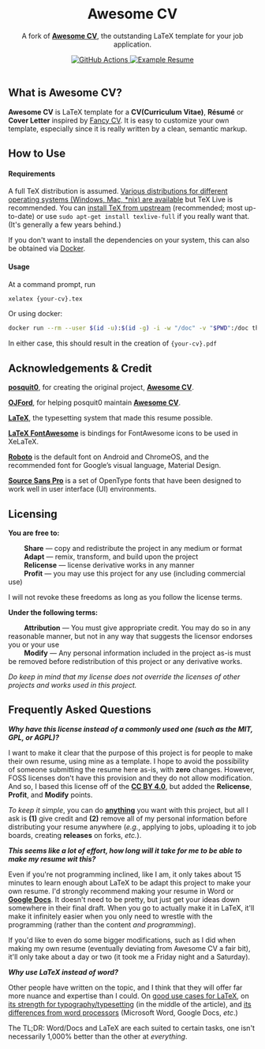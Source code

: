 <h1 align="center">
  <br />
  Awesome CV
</h1>

<p align="center">
  A fork of <b><a href="https://github.com/posquit0/Awesome-CV">Awesome CV</a></b>, the outstanding LaTeX template for your job application.
</p>

<div align="center">
  <a href="https://github.com/johnathangallagher/resume/actions/workflows/main.yml">
    <img alt="GitHub Actions" src="https://github.com/johnathangallagher/resume/actions/workflows/main.yml/badge.svg"/>
  </a>
  <a href="https://github.com/johnathangallagher/resume/master/examples/resume.pdf">
    <img alt="Example Resume" src="https://img.shields.io/badge/resume-pdf-007318.svg"/>
  </a>
</div>

<br />

## What is Awesome CV?

**Awesome CV** is LaTeX template for a **CV(Curriculum Vitae)**, **Résumé** or **Cover Letter** inspired by [Fancy CV](https://www.sharelatex.com/templates/cv-or-resume/fancy-cv). It is easy to customize your own template, especially since it is really written by a clean, semantic markup.


## How to Use

#### Requirements

A full TeX distribution is assumed.  [Various distributions for different operating systems (Windows, Mac, \*nix) are available](http://tex.stackexchange.com/q/55437) but TeX Live is recommended.
You can [install TeX from upstream](https://tex.stackexchange.com/q/1092) (recommended; most up-to-date) or use `sudo apt-get install texlive-full` if you really want that.  (It's generally a few years behind.)

If you don't want to install the dependencies on your system, this can also be obtained via [Docker](https://docker.com).

#### Usage

At a command prompt, run

```bash
xelatex {your-cv}.tex
```

Or using docker:

```bash
docker run --rm --user $(id -u):$(id -g) -i -w "/doc" -v "$PWD":/doc thomasweise/texlive make
```

In either case, this should result in the creation of ``{your-cv}.pdf``


## Acknowledgements & Credit

[**posquit0**](https://github.com/posquit0), for creating the original project, [**Awesome CV**](https://github.com/posquit0/Awesome-CV).

[**OJFord**](https://github.com/OJFord), for helping posquit0 maintain [**Awesome CV**](https://github.com/posquit0/Awesome-CV).

[**LaTeX**](https://www.latex-project.org), the typesetting system that made this resume possible. 

[**LaTeX FontAwesome**](https://github.com/furl/latex-fontawesome) is bindings for FontAwesome icons to be used in XeLaTeX.

[**Roboto**](https://github.com/google/roboto) is the default font on Android and ChromeOS, and the recommended font for Google’s visual language, Material Design.

[**Source Sans Pro**](https://github.com/adobe-fonts/source-sans-pro) is a set of OpenType fonts that have been designed to work well in user interface (UI) environments.


## Licensing

**You are free to:**

<p1 style="margin-left: 24pt;"><b>Share</b> — copy and redistribute the project in any medium or format</p1><br>
<p1 style="margin-left: 24pt;"><b>Adapt</b> — remix, transform, and build upon the project</p1><br>
<p1 style="margin-left: 24pt;"><b>Relicense</b> — license derivative works in any manner</p1><br>
<p1 style="margin-left: 24pt;"><b>Profit</b> — you may use this project for any use (including commercial use)</p1><br>

I will not revoke these freedoms as long as you follow the license terms.

**Under the following terms:**

<p1 style="margin-left: 24pt;"><b>Attribution</b> — You must give appropriate credit. You may do so in any reasonable manner, but not in any way that suggests the licensor endorses you or your use</p1><br>
<p1 style="margin-left: 24pt;"><b>Modify</b> — Any personal information included in the project as-is must be removed before redistribution of this project or any derivative works.</p1><br>

*Do keep in mind that my license does not override the licenses of other projects and works used in this project.*

## Frequently Asked Questions

***Why have this license instead of a commonly used one (such as the MIT, GPL, or AGPL)?***

I want to make it clear that the purpose of this project is for people to make their own resume, using mine as a template. I hope to avoid the possibility of someone submitting the resume here as-is, with **zero** changes. However, FOSS licenses don't have this provision and they do not allow modification. And so, I based this license off of the **<a href="https://creativecommons.org/licenses/by/4.0/">CC BY 4.0</a>**, but added the **Relicense**, **Profit**, and **Modify** points.

*To keep it simple*, you can do **<u>anything</u>** you want with this project, but all I ask is **(1)** give credit and **(2)** remove all of my personal information before distributing your resume anywhere (*e.g.*, applying to jobs, uploading it to job boards, creating **releases** on forks, *etc.*).

***This seems like a lot of effort, how long will it take for me to be able to make my resume wit this?***

Even if you're not programming inclined, like I am, it only takes about 15 minutes to learn enough about LaTeX to be adapt this project to make your own resume. I'd strongly recommend making your resume in Word or **<a href="https://docs.google.com">Google Docs</a>**. It doesn't need to be pretty, but just get your ideas down somewhere in their final draft. When you go to actually make it in LaTeX, it'll make it infinitely easier when you only need to wrestle with the programming (rather than the content *and programming*).

If you'd like to even do some bigger modifications, such as I did when making my own resume (eventually deviating from Awesome CV a fair bit), it'll only take about a day or two (it took me a Friday night and a Saturday).

***Why use LaTeX instead of word?***

Other people have written on the topic, and I think that they will offer far more nuance and expertise than I could. On <a href="https://jmtirado.net/why-you-should-learn-latex-or-at-least-give-it-a-try/">good use cases for LaTeX</a>, on <a href="https://www.lode.de/blog/comparing-word-and-latex">its strength for typography/typesetting</a> (in the middle of the article), and <a href="https://blog.orvium.io/latex-over-word/">its differences from word processors</a> (Microsoft Word, Google Docs, <i>etc</i>.)

The TL;DR: Word/Docs and LaTeX are each suited to certain tasks, one isn't necessarily 1,000% better than the other at *everything*.
